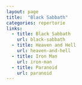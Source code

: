 ```yaml
---
layout: page
title:  "Black Sabbath"
categories: repertorie
links:
  - title: Black Sabbath
    url: black-sabbath
  - title: Heaven and Hell
    url: heaven-and-hell
  - title: Iron Man
    url: iron-man
  - title: Paranoid
    url: paranoid
---
```

